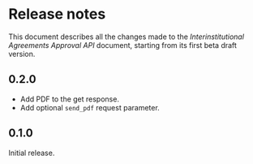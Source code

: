 Release notes
=============

This document describes all the changes made to the *Interinstitutional Agreements Approval API*
document, starting from its first beta draft version.


0.2.0
-----

* Add PDF to the get response.
* Add optional `send_pdf` request parameter.


0.1.0
-----

Initial release.
